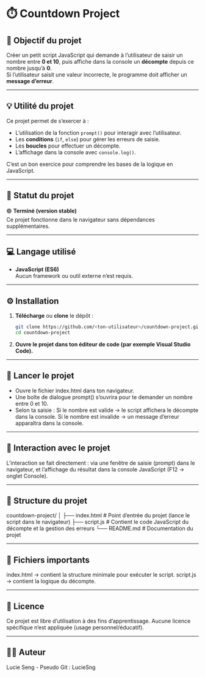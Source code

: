 # ⏱️ Countdown Project

## 🎯 Objectif du projet
Créer un petit script JavaScript qui demande à l’utilisateur de saisir un nombre entre **0 et 10**, puis affiche dans la console un **décompte** depuis ce nombre jusqu’à **0**.  
Si l’utilisateur saisit une valeur incorrecte, le programme doit afficher un **message d’erreur**.

---

## 💡 Utilité du projet
Ce projet permet de s’exercer à :
- L’utilisation de la fonction `prompt()` pour interagir avec l’utilisateur.  
- Les **conditions** (`if`, `else`) pour gérer les erreurs de saisie.  
- Les **boucles** pour effectuer un décompte.  
- L’affichage dans la console avec `console.log()`.  

C’est un bon exercice pour comprendre les bases de la logique en JavaScript.

---

## 🚧 Statut du projet
🟢 **Terminé (version stable)**  
Ce projet fonctionne dans le navigateur sans dépendances supplémentaires.

---

## 💻 Langage utilisé
- **JavaScript (ES6)**  
Aucun framework ou outil externe n’est requis.

---

## ⚙️ Installation
1. **Télécharge** ou **clone** le dépôt :
   ```bash
   git clone https://github.com/<ton-utilisateur>/countdown-project.git
   cd countdown-project
2. **Ouvre le projet dans ton éditeur de code (par exemple Visual Studio Code).**

---

## 🚀 Lancer le projet
- Ouvre le fichier index.html dans ton navigateur.
- Une boîte de dialogue prompt() s’ouvrira pour te demander un nombre entre 0 et 10.
- Selon ta saisie :
Si le nombre est valide → le script affichera le décompte dans la console.
Si le nombre est invalide → un message d’erreur apparaîtra dans la console.

---

## 🧠 Interaction avec le projet
L’interaction se fait directement : via une fenêtre de saisie (prompt) dans le navigateur, et l’affichage du résultat dans la console JavaScript (F12 → onglet Console).

---

## 📁 Structure du projet
countdown-project/
│
├── index.html     # Point d’entrée du projet (lance le script dans le navigateur)
├── script.js      # Contient le code JavaScript du décompte et la gestion des erreurs
└── README.md      # Documentation du projet

---

## 📄 Fichiers importants
index.html → contient la structure minimale pour exécuter le script.
script.js → contient la logique du décompte.

---

## 🪪 Licence
Ce projet est libre d’utilisation à des fins d’apprentissage.
Aucune licence spécifique n’est appliquée (usage personnel/éducatif).

---

## 👨‍💻 Auteur
Lucie Seng - Pseudo Git : LucieSng




